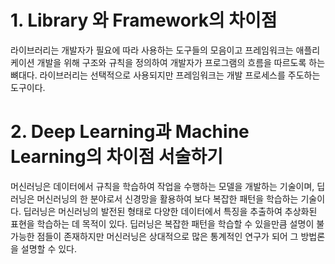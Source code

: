 # 1. Library 와 Framework의 차이점

라이브러리는 개발자가 필요에 따라 사용하는 도구들의 모음이고 프레임워크는 애플리케이션 개발을 위해 구조와 규칙을 정의하여 개발자가 프로그램의 흐름을 따르도록 하는 뼈대다. 라이브러리는 선택적으로 사용되지만 프레임워크는 개발 프로세스를 주도하는 도구이다.

# 2. Deep Learning과 Machine Learning의 차이점 서술하기

머신러닝은 데이터에서 규칙을 학습하여 작업을 수행하는 모델을 개발하는 기술이며, 딥러닝은 머신러닝의 한 분야로서 신경망을 활용하여 보다 복잡한 패턴을 학습하는 기술이다. 딥러닝은 머신러닝의 발전된 형태로 다양한 데이터에서 특징을 추출하여 추상화된 표현을 학습하는 데 목적이 있다. 딥러닝은 복잡한 패턴을
학습할 수 있을만큼 설명이 불가능한 점들이 존재하지만 머신러닝은 상대적으로 많은 통계적인 연구가 되어 그 방법론을 설명할 수 있다.